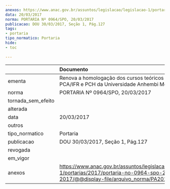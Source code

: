 ```yaml
---
anexos: https://www.anac.gov.br/assuntos/legislacao/legislacao-1/portarias/2017/portaria-no-0964-spo-20-03-2017/@@display-file/arquivo_norma/PA2017-0964.pdf
data: 20/03/2017
norma: PORTARIA Nº 0964/SPO, 20/03/2017
publicacao: DOU 30/03/2017, Seção 1, Pág.127
tags:
- portaria
tipo_normatico: Portaria
hide: 
- toc 
 
---
```


|                    | Documento                                                                                                                                            |
|:-------------------|:-----------------------------------------------------------------------------------------------------------------------------------------------------|
| ementa             | Renova a homologação dos cursos teóricos de PPA, PPH, PCA/IFR e PCH da Universidade Anhembi Morumbi.                                                 |
| norma              | PORTARIA Nº 0964/SPO, 20/03/2017                                                                                                                     |
| tornada_sem_efeito |                                                                                                                                                      |
| alterada           |                                                                                                                                                      |
| data               | 20/03/2017                                                                                                                                           |
| outros             |                                                                                                                                                      |
| tipo_normatico     | Portaria                                                                                                                                             |
| publicacao         | DOU 30/03/2017, Seção 1, Pág.127                                                                                                                     |
| revogada           |                                                                                                                                                      |
| em_vigor           |                                                                                                                                                      |
| anexos             | https://www.anac.gov.br/assuntos/legislacao/legislacao-1/portarias/2017/portaria-no-0964-spo-20-03-2017/@@display-file/arquivo_norma/PA2017-0964.pdf |